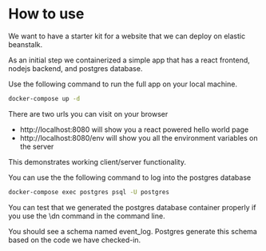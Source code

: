 # How to use

We want to have a starter kit for a website that we can deploy on elastic beanstalk.

As an initial step we containerized a simple app that has a react frontend,
nodejs backend, and postgres database.

Use the following command to run the full app on your local machine.

```bash
docker-compose up -d
```

There are two urls you can visit on your browser
 * http://localhost:8080 will show you a react powered hello world page
 * http://localhost:8080/env will show you all the environment variables on the server

This demonstrates working client/server functionality.

You can use the the following command to log into the postgres database

```bash
docker-compose exec postgres psql -U postgres
```

You can test that we generated the postgres database container properly if you use the \dn 
command in the command line. 

You should see a schema named event_log. Postgres generate this schema based on the code we
have checked-in.